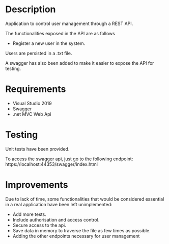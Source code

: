 # Description
Application to control user management through a REST API.

The functionalities exposed in the API are as follows
- Register a new user in the system.

Users are persisted in a .txt file.

A swagger has also been added to make it easier to expose the API for testing.

# Requirements
- Visual Studio 2019
- Swagger
- .net MVC Web Api

# Testing
Unit tests have been provided. 

To access the swagger api, just go to the following endpoint:
https://localhost:44353/swagger/index.html

# Improvements
Due to lack of time, some functionalities that would be considered essential in a real application have been left unimplemented:

- Add more tests.
- Include authorisation and access control.
- Secure access to the api.
- Save data in memory to traverse the file as few times as possible.
- Adding the other endpoints necessary for user management
